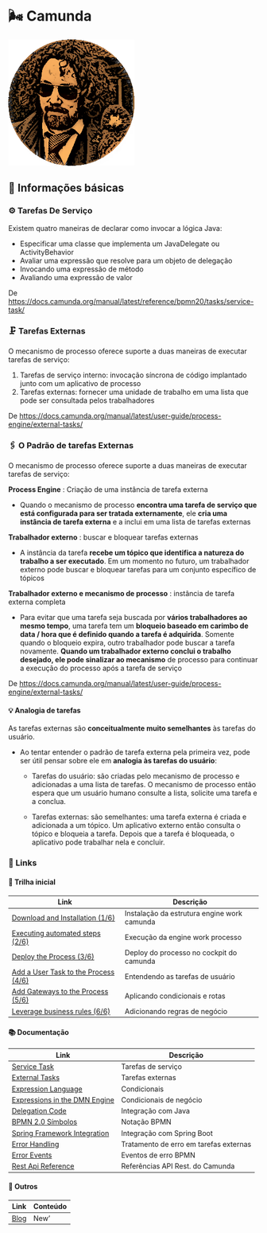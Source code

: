 # 🌬 Camunda

![img](./assets/niall-says-congrats.png)

## **📙** **Informações básicas** 

### ⚙ Tarefas De Serviço

Existem quatro maneiras de declarar como invocar a lógica Java:

- Especificar uma classe que implementa um JavaDelegate ou ActivityBehavior
- Avaliar uma expressão que resolve para um objeto de delegação
- Invocando uma expressão de método
- Avaliando uma expressão de valor

De <https://docs.camunda.org/manual/latest/reference/bpmn20/tasks/service-task/>

### 🗜 Tarefas Externas

O mecanismo de processo oferece suporte a duas maneiras de executar tarefas de serviço:

1. Tarefas de serviço interno: invocação síncrona de código implantado junto com um aplicativo de processo
2. Tarefas externas: fornecer uma unidade de trabalho em uma lista que pode ser consultada pelos  trabalhadores

De <https://docs.camunda.org/manual/latest/user-guide/process-engine/external-tasks/>

### 🖇 O Padrão de tarefas Externas

O mecanismo de processo oferece suporte a duas maneiras de executar tarefas de serviço:

**Process Engine** : Criação de uma instância de tarefa externa

- Quando o mecanismo de processo **encontra uma tarefa de serviço que está configurada para ser tratada externamente**, ele **cria uma instância de tarefa externa** e a inclui em uma lista de tarefas externas

**Trabalhador externo** : buscar e bloquear tarefas externas

- A instância da tarefa **recebe um tópico que identifica a natureza do trabalho a ser executado**. Em um momento no futuro, um trabalhador externo pode buscar e bloquear tarefas para um conjunto específico de tópicos

**Trabalhador externo e mecanismo de processo** : instância de tarefa externa completa

- Para evitar que uma tarefa seja buscada por **vários trabalhadores ao mesmo tempo**, uma tarefa tem um **bloqueio baseado em carimbo de data / hora que é definido quando a tarefa é adquirida**. Somente quando o bloqueio expira, outro trabalhador pode buscar a tarefa novamente. **Quando um trabalhador externo conclui o trabalho desejado, ele pode sinalizar ao mecanismo** de processo para continuar a execução do processo após a tarefa de serviço

De <https://docs.camunda.org/manual/latest/user-guide/process-engine/external-tasks/> 

#### 💡 Analogia de tarefas

As tarefas externas são **conceitualmente muito semelhantes** às tarefas do usuário. 

- Ao tentar entender o padrão de tarefa externa pela primeira vez, pode ser útil pensar sobre ele em **analogia às tarefas do usuário**: 

  - Tarefas do usuário: são criadas pelo mecanismo de processo e adicionadas a uma lista de tarefas. O mecanismo de processo então espera que um usuário humano consulte a lista, solicite uma tarefa e a conclua. 

  - Tarefas externas: são semelhantes: uma tarefa externa é criada e adicionada a um tópico. Um aplicativo externo então consulta o tópico e bloqueia a tarefa. Depois que a tarefa é bloqueada, o aplicativo pode trabalhar nela e concluir.

    

### 📌 Links

#### **🥁** **Trilha inicial**
| **Link**                                                                                               | **Descrição**                                |
| ------------------------------------------------------------------------------------------------------ | -------------------------------------------- |
| [Download and Installation (1/6)](https://docs.camunda.org/get-started/quick-start/install/)           | Instalação da  estrutura engine work camunda |
| [Executing automated steps (2/6)](https://docs.camunda.org/get-started/quick-start/service-task/)      | Execução da engine  work processo            |
| [Deploy the Process (3/6)](https://docs.camunda.org/get-started/quick-start/deploy/)                   | Deploy do processo  no cockpit do camunda    |
| [Add a User Task to the Process (4/6)](https://docs.camunda.org/get-started/quick-start/user-task/)    | Entendendo as  tarefas de usuário            |
| [Add Gateways to the Process (5/6)](https://docs.camunda.org/get-started/quick-start/gateway/)         | Aplicando  condicionais e rotas              |
| [Leverage business rules (6/6)](https://docs.camunda.org/get-started/quick-start/decision-automation/) | Adicionando regras  de negócio               |

#### **📚** **Documentação** 

| **Link**                                                     | **Descrição**                           |
| ------------------------------------------------------------ | --------------------------------------- |
| [Service   Task](https://docs.camunda.org/manual/latest/reference/bpmn20/tasks/service-task/) | Tarefas de serviço                      |
| [External   Tasks](https://docs.camunda.org/manual/latest/user-guide/process-engine/external-tasks/#long-polling-to-fetch-and-lock-external-tasks) | Tarefas externas                        |
| [Expression   Language](https://docs.camunda.org/manual/latest/user-guide/process-engine/expression-language/) | Condicionais                            |
| [Expressions   in the DMN Engine](https://docs.camunda.org/manual/latest/user-guide/dmn-engine/expressions-and-scripts/) | Condicionais de  negócio                |
| [Delegation   Code](https://docs.camunda.org/manual/latest/user-guide/process-engine/delegation-code/#java-delegate) | Integração com  Java                    |
| [BPMN 2.0 Símbolos](https://camunda.com/bpmn/reference/)     | Notação BPMN                            |
| [Spring   Framework Integration](https://docs.camunda.org/manual/latest/user-guide/spring-framework-integration/#expression-resolving) | Integração com  Spring Boot             |
| [Error   Handling](https://docs.camunda.org/manual/latest/user-guide/process-engine/expression-language/#external-task-error-handling) | Tratamento de erro  em tarefas externas |
| [Error   Events](https://docs.camunda.org/manual/latest/reference/bpmn20/events/error-events/) | Eventos de erro  BPMN                   |
| [Rest Api   Reference](https://docs.camunda.org/manual/latest/reference/rest/) | Referências API Rest. do Camunda        |

#### **📰** **Outros** 

| **Link**                          | **Conteúdo** |
| --------------------------------- | ------------ |
| [Blog](https://camunda.com/blog/) | New’         |

